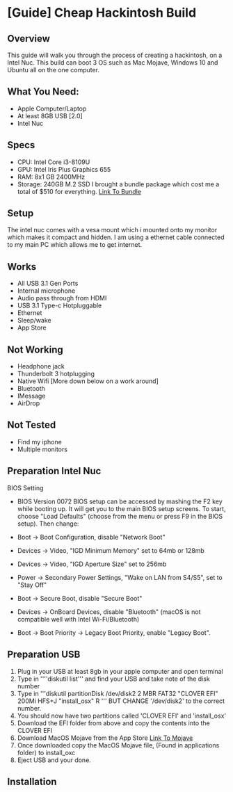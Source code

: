 # [Guide] Cheap Hackintosh Build
## Overview
This guide will walk you through the process of creating a hackintosh, on a Intel Nuc. This build can boot 3 OS such as Mac Mojave, Windows 10 and Ubuntu all on the one computer.

## What You Need:
- Apple Computer/Laptop
- At least 8GB USB [2.0]
- Intel Nuc


## Specs
- CPU: Intel Core i3-8109U
- GPU: Intel Iris Plus Graphics 655
- RAM: 8x1 GB 2400MHz
- Storage: 240GB M.2 SSD
I brought a bundle package which cost me a total of $510 for everything.  [Link To Bundle](https://www.ple.com.au/Products/634228/Intel-i3-NUC-Bean-Canyon-Super-Starter-Bundle)

## Setup
The intel nuc comes with a vesa mount which i mounted onto my monitor which makes it compact and hidden. I am using a ethernet cable connected to my main PC which allows me to get internet.

## Works
- All USB 3.1 Gen Ports
- Internal microphone
- Audio pass through from HDMI
- USB 3.1 Type-c Hotpluggable
- Ethernet 
- Sleep/wake
- App Store

## Not Working
- Headphone jack
- Thunderbolt 3 hotplugging
- Native Wifi [More down below on a work around]
- Bluetooth
- IMessage
- AirDrop

## Not Tested
- Find my iphone
- Multiple monitors

## Preparation Intel Nuc
BIOS Setting
- BIOS Version 0072
BIOS setup can be accessed by mashing the F2 key while booting up. It will get you to the main BIOS setup screens. To start, choose "Load Defaults" (choose from the menu or press F9 in the BIOS setup).
Then change:

- Boot -> Boot Configuration, disable "Network Boot"
- Devices -> Video, "IGD Minimum Memory" set to 64mb or 128mb
- Devices -> Video, "IGD Aperture Size" set to 256mb
- Power -> Secondary Power Settings, "Wake on LAN from S4/S5", set to "Stay Off"
- Boot -> Secure Boot, disable "Secure Boot"
- Devices -> OnBoard Devices, disable "Bluetooth" (macOS is not compatible well with Intel Wi-Fi/Bluetooth)
- Boot -> Boot Priority -> Legacy Boot Priority, enable "Legacy Boot".

## Preparation USB
1) Plug in your USB at least 8gb in your apple computer and open terminal
2) Type in ''''diskutil list''' and find your USB and take note of the disk number
3) Type in '''diskutil partitionDisk /dev/disk2 2 MBR FAT32 "CLOVER EFI" 200Mi HFS+J "install_osx" R
''' BUT CHANGE '/dev/disk2' to the correct number.
5) You should now have two partitions called 'CLOVER EFI' and 'install_osx'
6) Download the EFI folder from above and copy the contents into the CLOVER EFI
7) Download MacOS Mojave from the App Store [Link To Mojave](https://apps.apple.com/us/app/macos-mojave/id1398502828?ls=1&mt=12)
8) Once downloaded copy the MacOS Mojave file, (Found in applications folder) to install_oxc
9) Eject USB and your done.

## Installation

